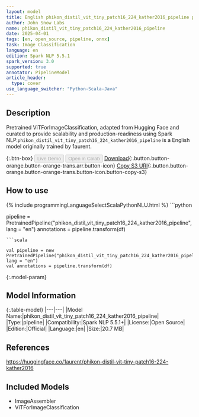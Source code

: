 ```yaml
---
layout: model
title: English phikon_distil_vit_tiny_patch16_224_kather2016_pipeline pipeline ViTForImageClassification from 1aurent
author: John Snow Labs
name: phikon_distil_vit_tiny_patch16_224_kather2016_pipeline
date: 2025-04-01
tags: [en, open_source, pipeline, onnx]
task: Image Classification
language: en
edition: Spark NLP 5.5.1
spark_version: 3.0
supported: true
annotator: PipelineModel
article_header:
  type: cover
use_language_switcher: "Python-Scala-Java"
---
```


## Description

Pretrained ViTForImageClassification, adapted from Hugging Face and curated to provide scalability and production-readiness using Spark NLP.`phikon_distil_vit_tiny_patch16_224_kather2016_pipeline` is a English model originally trained by 1aurent.

{:.btn-box}
<button class="button button-orange" disabled>Live Demo</button>
<button class="button button-orange" disabled>Open in Colab</button>
[Download](https://s3.amazonaws.com/auxdata.johnsnowlabs.com/public/models/phikon_distil_vit_tiny_patch16_224_kather2016_pipeline_en_5.5.1_3.0_1743494346760.zip){:.button.button-orange.button-orange-trans.arr.button-icon}
[Copy S3 URI](s3://auxdata.johnsnowlabs.com/public/models/phikon_distil_vit_tiny_patch16_224_kather2016_pipeline_en_5.5.1_3.0_1743494346760.zip){:.button.button-orange.button-orange-trans.button-icon.button-copy-s3}

## How to use



<div class="tabs-box" markdown="1">
{% include programmingLanguageSelectScalaPythonNLU.html %}
```python

pipeline = PretrainedPipeline("phikon_distil_vit_tiny_patch16_224_kather2016_pipeline", lang = "en")
annotations =  pipeline.transform(df)   

```
```scala

val pipeline = new PretrainedPipeline("phikon_distil_vit_tiny_patch16_224_kather2016_pipeline", lang = "en")
val annotations = pipeline.transform(df)

```
</div>

{:.model-param}
## Model Information

{:.table-model}
|---|---|
|Model Name:|phikon_distil_vit_tiny_patch16_224_kather2016_pipeline|
|Type:|pipeline|
|Compatibility:|Spark NLP 5.5.1+|
|License:|Open Source|
|Edition:|Official|
|Language:|en|
|Size:|20.7 MB|

## References

https://huggingface.co/1aurent/phikon-distil-vit-tiny-patch16-224-kather2016

## Included Models

- ImageAssembler
- ViTForImageClassification